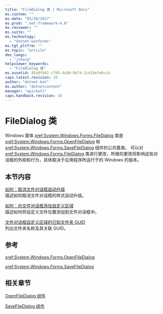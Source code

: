 ```yaml
---
title: "FileDialog 类 | Microsoft Docs"
ms.custom: ""
ms.date: "03/30/2017"
ms.prod: ".net-framework-4.6"
ms.reviewer: ""
ms.suite: ""
ms.technology: 
  - "dotnet-winforms"
ms.tgt_pltfrm: ""
ms.topic: "article"
dev_langs: 
  - "jsharp"
helpviewer_keywords: 
  - "FileDialog 类"
ms.assetid: 85a8fb62-c7d9-4a30-9b74-1cd10efe6ccb
caps.latest.revision: 10
author: "dotnet-bot"
ms.author: "dotnetcontent"
manager: "wpickett"
caps.handback.revision: 10
---
```

# FileDialog 类
Windows 窗体 <xref:System.Windows.Forms.FileDialog> 类是 <xref:System.Windows.Forms.OpenFileDialog> 和 <xref:System.Windows.Forms.SaveFileDialog> 组件的公共基类。  可以对 <xref:System.Windows.Forms.FileDialog> 类进行更改，所做的更改将影响这些对话框的外观和行为，具体取决于应用程序所运行于的 Windows 的版本。  
  
## 本节内容  
 [如何：取消文件对话框自动升级](../../../../docs/framework/winforms/controls/how-to-opt-out-of-file-dialog-box-automatic-upgrade.md)  
 描述如何取消文件对话框的样式自动升级。  
  
 [如何：向文件对话框添加自定义区域](../../../../docs/framework/winforms/controls/how-to-add-a-custom-place-to-a-file-dialog-box.md)  
 描述如何将自定义文件位置添加到文件对话框中。  
  
 [文件对话框自定义区域的已知文件夹 GUID](../../../../docs/framework/winforms/controls/known-folder-guids-for-file-dialog-custom-places.md)  
 列出文件夹名称及其关联 GUID。  
  
## 参考  
 <xref:System.Windows.Forms.OpenFileDialog>  
  
 <xref:System.Windows.Forms.SaveFileDialog>  
  
## 相关章节  
 [OpenFileDialog 组件](../../../../docs/framework/winforms/controls/openfiledialog-component-windows-forms.md)  
  
 [SaveFileDialog 组件](../../../../docs/framework/winforms/controls/savefiledialog-component-windows-forms.md)